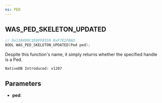 ```yaml
---
ns: PED
---
```

## WAS_PED_SKELETON_UPDATED

```c
// 0x11B499C1E0FF8559 0xF7E2FBAD
BOOL WAS_PED_SKELETON_UPDATED(Ped ped);
```

Despite this function's name, it simply returns whether the specified handle is a Ped.

```
NativeDB Introduced: v1207
```

## Parameters
* **ped**:
